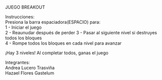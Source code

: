 JUEGO BREAKOUT

Instrucciones:  
Presiona la barra espaciadora(ESPACIO) para:  
1 - Iniciar el juego  
2 - Reaunudar después de perder
3 - Pasar al siguiente nivel si destruyes todos los bloques  
4 - Rompe todos los bloques en cada nivel para avanzar  

¡Hay 3 niveles! Al completar todos, ganas el juego  

Integrantes:  
Andrea Lucero Trasviña  
Hazael Flores Gastelum 
